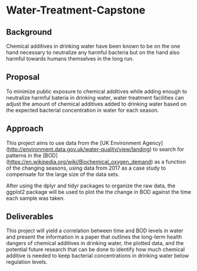 # Water-Treatment-Capstone

## Background

Chemical additives in drinking water have been known to be on the one hand necessary to neutralize any harmful bacteria but on the hand also harmful towards humans themselves in the long run. 

## Proposal

To minimize public exposure to chemical additives while adding enough to neutralize harmful bateria in drinking water, water treatment facilities can adjust the amount of chemical additives added to drinking water based on the expected bacterial concentration in water for each season. 

## Approach

This project aims to use data from the [UK Environment Agency] (http://environment.data.gov.uk/water-quality/view/landing) to search for patterns in the [BOD] (https://en.wikipedia.org/wiki/Biochemical_oxygen_demand) as a function of the changing seasons, using data from 2017 as a case study to compensate for the large size of the data sets.

After using the dplyr and tidyr packages to organize the raw data, the ggplot2 package will be used to plot the the change in BOD against the time each sample was taken. 

## Deliverables

This project will yield a correlation between time and BOD levels in water and present the information in a paper that outlines the long-term health dangers of chemical additives in drinking water, the plotted data, and the potential future research that can be done to identify how much chemical additive is needed to keep bacterial concentrations in drinking water below regulation levels.
